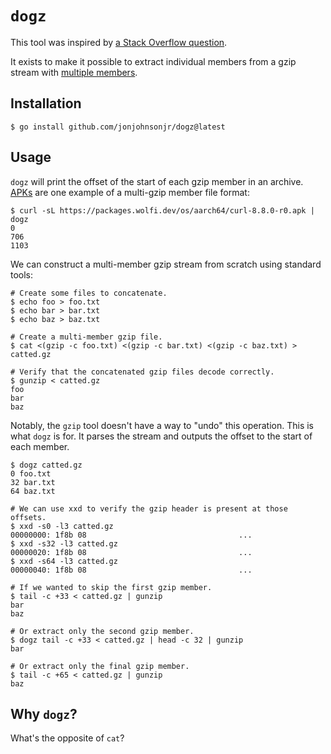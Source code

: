 # `dogz`

This tool was inspired by [a Stack Overflow question](https://stackoverflow.com/questions/78548374/extract-individual-files-from-concatenated-gzipped-files/78550323).

It exists to make it possible to extract individual members from a gzip stream with [multiple members](https://www.rfc-editor.org/rfc/rfc1952#page-5).

## Installation

```console
$ go install github.com/jonjohnsonjr/dogz@latest
```

## Usage

`dogz` will print the offset of the start of each gzip member in an archive.
[APKs](https://wiki.alpinelinux.org/wiki/Apk_spec) are one example of a multi-gzip member file format:

```console
$ curl -sL https://packages.wolfi.dev/os/aarch64/curl-8.8.0-r0.apk | dogz
0
706
1103
```

We can construct a multi-member gzip stream from scratch using standard tools:

```console
# Create some files to concatenate.
$ echo foo > foo.txt
$ echo bar > bar.txt
$ echo baz > baz.txt

# Create a multi-member gzip file.
$ cat <(gzip -c foo.txt) <(gzip -c bar.txt) <(gzip -c baz.txt) > catted.gz

# Verify that the concatenated gzip files decode correctly.
$ gunzip < catted.gz
foo
bar
baz
```

Notably, the `gzip` tool doesn't have a way to "undo" this operation.
This is what `dogz` is for.
It parses the stream and outputs the offset to the start of each member.

```console
$ dogz catted.gz
0 foo.txt
32 bar.txt
64 baz.txt

# We can use xxd to verify the gzip header is present at those offsets.
$ xxd -s0 -l3 catted.gz
00000000: 1f8b 08                                  ...
$ xxd -s32 -l3 catted.gz
00000020: 1f8b 08                                  ...
$ xxd -s64 -l3 catted.gz
00000040: 1f8b 08                                  ...

# If we wanted to skip the first gzip member.
$ tail -c +33 < catted.gz | gunzip
bar
baz

# Or extract only the second gzip member.
$ dogz tail -c +33 < catted.gz | head -c 32 | gunzip
bar

# Or extract only the final gzip member.
$ tail -c +65 < catted.gz | gunzip
baz
```

## Why `dogz`?

What's the opposite of `cat`?
